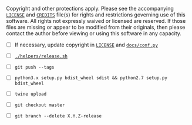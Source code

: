 <!--- -*- encoding: utf-8 -*-
  >>>>>>>>>>>>>>>>>>>>>>>>>>>>>>>>>>><<<<<<<<<<<<<<<<<<<<<<<<<<<<<<<<<<<
  >>>>>>>>>>>>>>>> IMPORTANT: READ THIS BEFORE EDITING! <<<<<<<<<<<<<<<<
  >>>>>>>>>>>>>>>>>>>>>>>>>>>>>>>>>>><<<<<<<<<<<<<<<<<<<<<<<<<<<<<<<<<<<
  Please keep each sentence on its own unwrapped line.
  It looks like crap in a text editor, but it has no effect on rendering, and it allows much more useful diffs.
  Thank you! -->

Copyright and other protections apply.
Please see the accompanying [`LICENSE`](../LICENSE) and [`CREDITS`](../CREDITS) file(s) for rights and restrictions governing use of this software.
All rights not expressly waived or licensed are reserved.
If those files are missing or appear to be modified from their originals, then please contact the author before viewing or using this software in any capacity.

- [ ] If necessary, update copyright in [`LICENSE`](../LICENSE) and [`docs/conf.py`](../docs/conf.py)

- [ ] [`./helpers/release.sh`](../helpers/release.sh)

- [ ] `git push --tags`

- [ ] `python3.x setup.py bdist_wheel sdist && python2.7 setup.py bdist_wheel`

- [ ] `twine upload`

- [ ] `git checkout master`

- [ ] `git branch --delete X.Y.Z-release`
